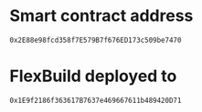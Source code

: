 # Smart contract address

`0x2E88e98fcd358f7E579B7f676ED173c509be7470`

# FlexBuild deployed to

`0x1E9f2186f363617B7637e469667611b489420D71`

